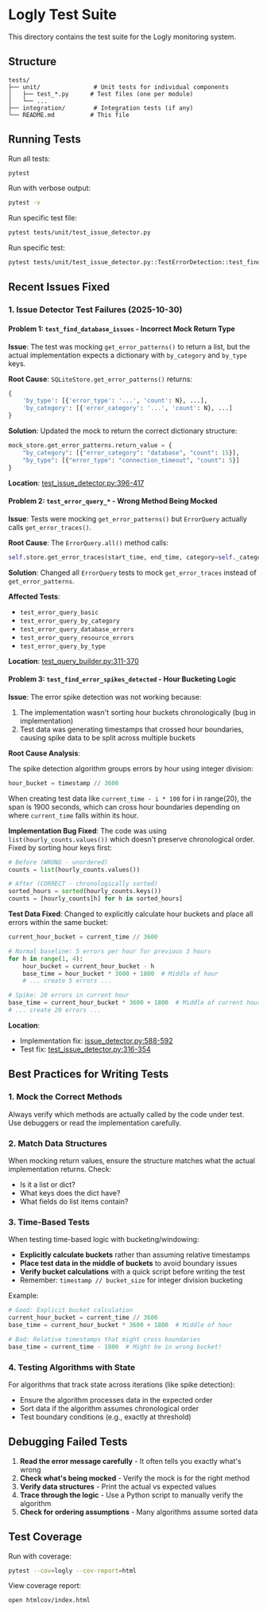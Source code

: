 # Logly Test Suite

This directory contains the test suite for the Logly monitoring system.

## Structure

```
tests/
├── unit/               # Unit tests for individual components
│   ├── test_*.py      # Test files (one per module)
│   └── ...
├── integration/        # Integration tests (if any)
└── README.md          # This file
```

## Running Tests

Run all tests:
```bash
pytest
```

Run with verbose output:
```bash
pytest -v
```

Run specific test file:
```bash
pytest tests/unit/test_issue_detector.py
```

Run specific test:
```bash
pytest tests/unit/test_issue_detector.py::TestErrorDetection::test_find_error_spikes_detected
```

## Recent Issues Fixed

### 1. Issue Detector Test Failures (2025-10-30)

#### Problem 1: `test_find_database_issues` - Incorrect Mock Return Type

**Issue**: The test was mocking `get_error_patterns()` to return a list, but the actual implementation expects a dictionary with `by_category` and `by_type` keys.

**Root Cause**: `SQLiteStore.get_error_patterns()` returns:
```python
{
    'by_type': [{'error_type': '...', 'count': N}, ...],
    'by_category': [{'error_category': '...', 'count': N}, ...]
}
```

**Solution**: Updated the mock to return the correct dictionary structure:
```python
mock_store.get_error_patterns.return_value = {
    "by_category": [{"error_category": "database", "count": 15}],
    "by_type": [{"error_type": "connection_timeout", "count": 5}]
}
```

**Location**: [test_issue_detector.py:396-417](tests/unit/test_issue_detector.py#L396-L417)

#### Problem 2: `test_error_query_*` - Wrong Method Being Mocked

**Issue**: Tests were mocking `get_error_patterns()` but `ErrorQuery` actually calls `get_error_traces()`.

**Root Cause**: The `ErrorQuery.all()` method calls:
```python
self.store.get_error_traces(start_time, end_time, category=self._category, limit=self._limit)
```

**Solution**: Changed all `ErrorQuery` tests to mock `get_error_traces` instead of `get_error_patterns`.

**Affected Tests**:
- `test_error_query_basic`
- `test_error_query_by_category`
- `test_error_query_database_errors`
- `test_error_query_resource_errors`
- `test_error_query_by_type`

**Location**: [test_query_builder.py:311-370](tests/unit/test_query_builder.py#L311-L370)

#### Problem 3: `test_find_error_spikes_detected` - Hour Bucketing Logic

**Issue**: The error spike detection was not working because:
1. The implementation wasn't sorting hour buckets chronologically (bug in implementation)
2. Test data was generating timestamps that crossed hour boundaries, causing spike data to be split across multiple buckets

**Root Cause Analysis**:

The spike detection algorithm groups errors by hour using integer division:
```python
hour_bucket = timestamp // 3600
```

When creating test data like `current_time - i * 100` for i in range(20), the span is 1900 seconds, which can cross hour boundaries depending on where `current_time` falls within its hour.

**Implementation Bug Fixed**:
The code was using `list(hourly_counts.values())` which doesn't preserve chronological order. Fixed by sorting hour keys first:
```python
# Before (WRONG - unordered)
counts = list(hourly_counts.values())

# After (CORRECT - chronologically sorted)
sorted_hours = sorted(hourly_counts.keys())
counts = [hourly_counts[h] for h in sorted_hours]
```

**Test Data Fixed**:
Changed to explicitly calculate hour buckets and place all errors within the same bucket:
```python
current_hour_bucket = current_time // 3600

# Normal baseline: 5 errors per hour for previous 3 hours
for h in range(1, 4):
    hour_bucket = current_hour_bucket - h
    base_time = hour_bucket * 3600 + 1800  # Middle of hour
    # ... create 5 errors ...

# Spike: 20 errors in current hour
base_time = current_hour_bucket * 3600 + 1800  # Middle of current hour
# ... create 20 errors ...
```

**Location**:
- Implementation fix: [issue_detector.py:588-592](logly/query/issue_detector.py#L588-L592)
- Test fix: [test_issue_detector.py:316-354](tests/unit/test_issue_detector.py#L316-L354)

## Best Practices for Writing Tests

### 1. Mock the Correct Methods
Always verify which methods are actually called by the code under test. Use debuggers or read the implementation carefully.

### 2. Match Data Structures
When mocking return values, ensure the structure matches what the actual implementation returns. Check:
- Is it a list or dict?
- What keys does the dict have?
- What fields do list items contain?

### 3. Time-Based Tests
When testing time-based logic with bucketing/windowing:
- **Explicitly calculate buckets** rather than assuming relative timestamps
- **Place test data in the middle of buckets** to avoid boundary issues
- **Verify bucket calculations** with a quick script before writing the test
- Remember: `timestamp // bucket_size` for integer division bucketing

Example:
```python
# Good: Explicit bucket calculation
current_hour_bucket = current_time // 3600
base_time = current_hour_bucket * 3600 + 1800  # Middle of hour

# Bad: Relative timestamps that might cross boundaries
base_time = current_time - 1800  # Might be in wrong bucket!
```

### 4. Testing Algorithms with State
For algorithms that track state across iterations (like spike detection):
- Ensure the algorithm processes data in the expected order
- Sort data if the algorithm assumes chronological order
- Test boundary conditions (e.g., exactly at threshold)

## Debugging Failed Tests

1. **Read the error message carefully** - It often tells you exactly what's wrong
2. **Check what's being mocked** - Verify the mock is for the right method
3. **Verify data structures** - Print the actual vs expected values
4. **Trace through the logic** - Use a Python script to manually verify the algorithm
5. **Check for ordering assumptions** - Many algorithms assume sorted data

## Test Coverage

Run with coverage:
```bash
pytest --cov=logly --cov-report=html
```

View coverage report:
```bash
open htmlcov/index.html
```
